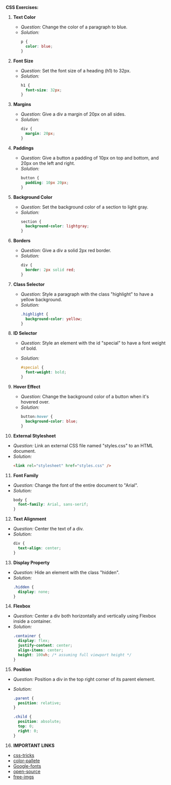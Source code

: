 **CSS Exercises:**

1. **Text Color**

   - _Question:_ Change the color of a paragraph to blue.
   - _Solution:_
     ```css
     p {
       color: blue;
     }
     ```

2. **Font Size**

   - _Question:_ Set the font size of a heading (h1) to 32px.
   - _Solution:_
     ```css
     h1 {
       font-size: 32px;
     }
     ```

3. **Margins**

   - _Question:_ Give a div a margin of 20px on all sides.
   - _Solution:_
     ```css
     div {
       margin: 20px;
     }
     ```

4. **Paddings**

   - _Question:_ Give a button a padding of 10px on top and bottom, and 20px on the left and right.
   - _Solution:_
     ```css
     button {
       padding: 10px 20px;
     }
     ```

5. **Background Color**

   - _Question:_ Set the background color of a section to light gray.
   - _Solution:_
     ```css
     section {
       background-color: lightgray;
     }
     ```

6. **Borders**

   - _Question:_ Give a div a solid 2px red border.
   - _Solution:_
     ```css
     div {
       border: 2px solid red;
     }
     ```

7. **Class Selector**

   - _Question:_ Style a paragraph with the class "highlight" to have a yellow background.
   - _Solution:_
     ```css
     .highlight {
       background-color: yellow;
     }
     ```

8. **ID Selector**

   - _Question:_ Style an element with the id "special" to have a font weight of bold.
   - _Solution:_

     ```css
     #special {
       font-weight: bold;
     }
     ```

9. **Hover Effect**

   - _Question:_ Change the background color of a button when it's hovered over.
   - _Solution:_
     ```css
     button:hover {
       background-color: blue;
     }
     ```

10. **External Stylesheet**

- _Question:_ Link an external CSS file named "styles.css" to an HTML document.
- _Solution:_
  ```html
  <link rel="stylesheet" href="styles.css" />
  ```

11. **Font Family**

- _Question:_ Change the font of the entire document to "Arial".
- _Solution:_
  ```css
  body {
    font-family: Arial, sans-serif;
  }
  ```

12. **Text Alignment**

- _Question:_ Center the text of a div.
- _Solution:_
  ```css
  div {
    text-align: center;
  }
  ```

13. **Display Property**

- _Question:_ Hide an element with the class "hidden".
- _Solution:_
  ```css
  .hidden {
    display: none;
  }
  ```

14. **Flexbox**

- _Question:_ Center a div both horizontally and vertically using Flexbox inside a container.
- _Solution:_
  ```css
  .container {
    display: flex;
    justify-content: center;
    align-items: center;
    height: 100vh; /* assuming full viewport height */
  }
  ```

15. **Position**

- _Question:_ Position a div in the top right corner of its parent element.
- _Solution:_

  ```css
  .parent {
    position: relative;
  }

  .child {
    position: absolute;
    top: 0;
    right: 0;
  }
  ```

16. **IMPORTANT LINKS**

- [css-tricks](https://css-tricks.com/guides/)
- [color-pallete](https://colorhunt.co/)
- [Google-fonts](https://fonts.google.com/)
- [open-source](https://uiverse.io/)
- [free-imgs](https://www.freepik.com/)
